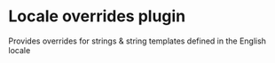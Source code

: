 # Locale overrides plugin

Provides overrides for strings & string templates defined in the English locale